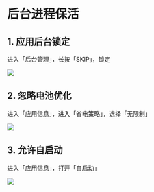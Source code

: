 # 后台进程保活

## 1. 应用后台锁定

进入「后台管理」，长按「SKIP」，锁定

![](/xiaomi-app-backend-lock-dark.png)

## 2. 忽略电池优化

进入「应用信息」，进入「省电策略」，选择「无限制」

![](/xiaomi-ignoring-battery-optimization-dark.png)

## 3. 允许自启动

进入「应用信息」，打开「自启动」

![](/xiaomi-enable-self-start-dark.png)
